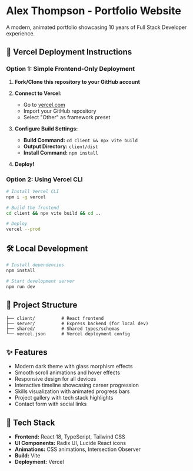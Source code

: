 # Alex Thompson - Portfolio Website

A modern, animated portfolio showcasing 10 years of Full Stack Developer experience.

## 🚀 Vercel Deployment Instructions

### Option 1: Simple Frontend-Only Deployment

1. **Fork/Clone this repository to your GitHub account**

2. **Connect to Vercel:**
   - Go to [vercel.com](https://vercel.com)
   - Import your GitHub repository
   - Select "Other" as framework preset

3. **Configure Build Settings:**
   - **Build Command:** `cd client && npx vite build`
   - **Output Directory:** `client/dist`
   - **Install Command:** `npm install`

4. **Deploy!**

### Option 2: Using Vercel CLI

```bash
# Install Vercel CLI
npm i -g vercel

# Build the frontend
cd client && npx vite build && cd ..

# Deploy
vercel --prod
```

## 🛠 Local Development

```bash
# Install dependencies
npm install

# Start development server
npm run dev
```

## 📁 Project Structure

```
├── client/          # React frontend
├── server/          # Express backend (for local dev)
├── shared/          # Shared types/schemas
└── vercel.json      # Vercel deployment config
```

## ✨ Features

- Modern dark theme with glass morphism effects
- Smooth scroll animations and hover effects
- Responsive design for all devices
- Interactive timeline showcasing career progression
- Skills visualization with animated progress bars
- Project gallery with tech stack highlights
- Contact form with social links

## 🎨 Tech Stack

- **Frontend:** React 18, TypeScript, Tailwind CSS
- **UI Components:** Radix UI, Lucide React icons
- **Animations:** CSS animations, Intersection Observer
- **Build:** Vite
- **Deployment:** Vercel